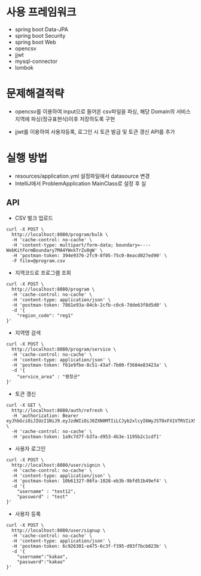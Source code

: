 # 사용 프레임워크
* spring boot Data-JPA
* spring boot Security
* spring boot Web
* opencsv
* jjwt
* mysql-connector
* lombok

# 문제해결적략
* opencsv를 이용하여 input으로 들어온 csv파일을 파싱, 해당 Domain의 서비스지역에 파싱(정규표현식)이후 저장하도록 구현

* jjwt를 이용하여 사용자등록, 로그인 시 토큰 발급 및 토큰 갱신 API를 추가 

# 실행 방법
* resources/application.yml 설정파일에서 datasource 변경
* IntelliJ에서 ProblemApplication MainClass로 설정 후 실

## API
* CSV 벌크 업로드
```
curl -X POST \
  http://localhost:8080/program/bulk \
  -H 'cache-control: no-cache' \
  -H 'content-type: multipart/form-data; boundary=----WebKitFormBoundary7MA4YWxkTrZu0gW' \
  -H 'postman-token: 394e9376-2fc9-8f05-75c0-8eacd027ed90' \
  -F file=@program.csv
```
* 지역코드로 프로그램 조회
```
curl -X POST \
  http://localhost:8080/program \
  -H 'cache-control: no-cache' \
  -H 'content-type: application/json' \
  -H 'postman-token: 7861e93a-04cb-2cfb-c0c6-7dde63f8d5d0' \
  -d '{
	"region_code": "reg1"
}'
```
* 지역명 검색
```
curl -X POST \
  http://localhost:8080/program/service \
  -H 'cache-control: no-cache' \
  -H 'content-type: application/json' \
  -H 'postman-token: f61e9fbe-8c51-43af-7b00-f3684e83423a' \
  -d '{
	"service_area" : "평창군"
}'
```

* 토큰 갱신
```
curl -X GET \
  http://localhost:8080/auth/refresh \
  -H 'authorization: Bearer eyJhbGciOiJIUzI1NiJ9.eyJzdWIiOiJ0ZXN0MTIiLCJyb2xlcyI6WyJST0xFX1VTRVIiXSwiaWF0IjoxNTU1MjM0MTc3LCJleHAiOjE1NTUyMzQyMzd9.z3t9B4tAAjJ0660KUxlci3HeechmdWeeCZKAB7OpXWg' \
  -H 'cache-control: no-cache' \
  -H 'postman-token: 1a9c7d7f-b37a-d953-4b3e-1195b2c1cdf1'
```

* 사용자 로그인
```
curl -X POST \
  http://localhost:8080/user/signin \
  -H 'cache-control: no-cache' \
  -H 'content-type: application/json' \
  -H 'postman-token: 10b61327-06fa-1028-eb3b-9bfd51b49ef4' \
  -d '{
	"username" : "test12",
	"password" : "test"
}'
```

* 사용자 등록
```
curl -X POST \
  http://localhost:8080/user/signup \
  -H 'cache-control: no-cache' \
  -H 'content-type: application/json' \
  -H 'postman-token: 6c926301-e475-6c3f-f395-d93f7bcb023b' \
  -d '{
	"username":"kakao",
	"password":"kakao"
}'
```